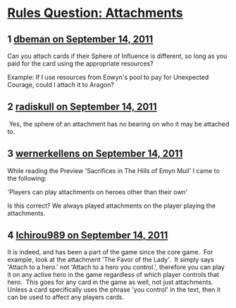 # [Rules Question: Attachments](https://community.fantasyflightgames.com/topic/53118-rules-question-attachments/)

## 1 [dbeman on September 14, 2011](https://community.fantasyflightgames.com/topic/53118-rules-question-attachments/?do=findComment&comment=527782)

Can you attach cards if their Sphere of Influence is different, so long as you paid for the card using the appropriate resources?

Example: If I use resources from Eowyn's pool to pay for Unexpected Courage, could I attach it to Aragon?

## 2 [radiskull on September 14, 2011](https://community.fantasyflightgames.com/topic/53118-rules-question-attachments/?do=findComment&comment=527792)

 Yes, the sphere of an attachment has no bearing on who it may be attached to.

## 3 [wernerkellens on September 14, 2011](https://community.fantasyflightgames.com/topic/53118-rules-question-attachments/?do=findComment&comment=527816)

While reading the Preview 'Sacrifices in The Hills of Emyn Muil' I came to the following:

'Players can play attachments on heroes other than their own'

Is this correct? We always played attachments on the player playing the attachments.

## 4 [Ichirou989 on September 14, 2011](https://community.fantasyflightgames.com/topic/53118-rules-question-attachments/?do=findComment&comment=527833)

It is indeed, and has been a part of the game since the core game.  For example, look at the attachment 'The Favor of the Lady'.  It simply says 'Attach to a hero.' not 'Attach to a hero you control.', therefore you can play it on any active hero in the game regardless of which player controls that hero.  This goes for any card in the game as well, not just attachments. Unless a card specifically uses the phrase 'you control' in the text, then it can be used to affect any players cards.

